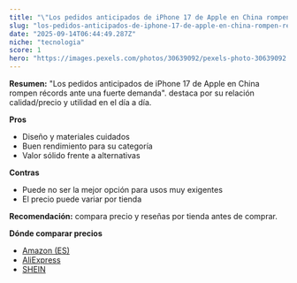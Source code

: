```yaml
---
title: "\"Los pedidos anticipados de iPhone 17 de Apple en China rompen récords ante una fuerte demanda\"."
slug: "los-pedidos-anticipados-de-iphone-17-de-apple-en-china-rompen-records-ante-una-f"
date: "2025-09-14T06:44:49.287Z"
niche: "tecnologia"
score: 1
hero: "https://images.pexels.com/photos/30639092/pexels-photo-30639092.jpeg?auto=compress&cs=tinysrgb&fit=crop&h=627&w=1200&auto=compress&cs=tinysrgb&w=1200&h=675&fit=crop"
---
```


**Resumen:** "Los pedidos anticipados de iPhone 17 de Apple en China rompen récords ante una fuerte demanda". destaca por su relación calidad/precio y utilidad en el día a día.

**Pros**
- Diseño y materiales cuidados
- Buen rendimiento para su categoría
- Valor sólido frente a alternativas

**Contras**
- Puede no ser la mejor opción para usos muy exigentes
- El precio puede variar por tienda

**Recomendación:** compara precio y reseñas por tienda antes de comprar.

**Dónde comparar precios**
- [Amazon (ES)](https://www.amazon.es/s?k=%22Los%20pedidos%20anticipados%20de%20iPhone%2017%20de%20Apple%20en%20China%20rompen%20r%C3%A9cords%20ante%20una%20fuerte%20demanda%22.&tag=teknovashop25-21)
- [AliExpress](https://www.aliexpress.com/wholesale?SearchText=%22Los%20pedidos%20anticipados%20de%20iPhone%2017%20de%20Apple%20en%20China%20rompen%20r%C3%A9cords%20ante%20una%20fuerte%20demanda%22.)
- [SHEIN](https://www.shein.com/pdsearch/%22Los%20pedidos%20anticipados%20de%20iPhone%2017%20de%20Apple%20en%20China%20rompen%20r%C3%A9cords%20ante%20una%20fuerte%20demanda%22.)
